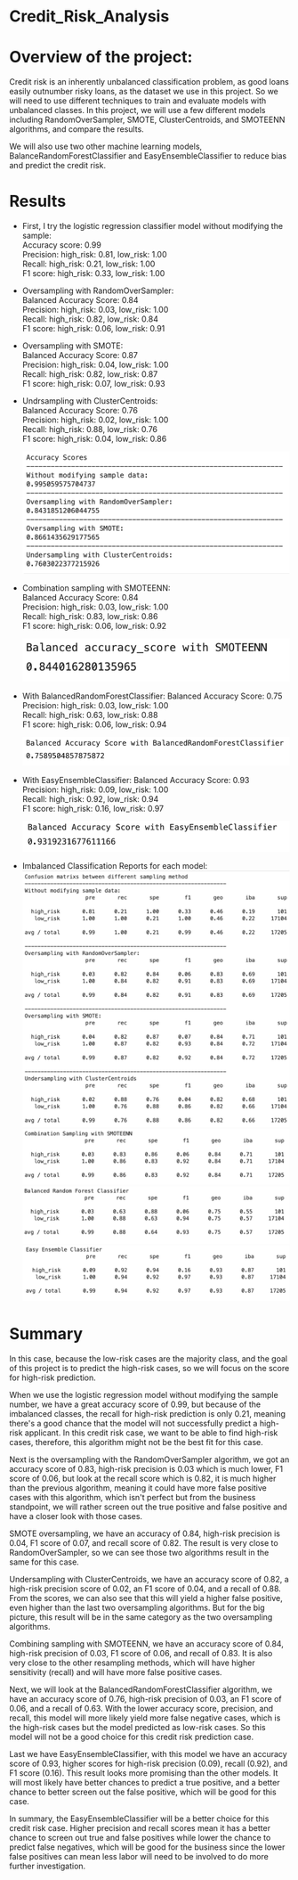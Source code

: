 # Credit_Risk_Analysis

# Overview of the project:
Credit risk is an inherently unbalanced classification problem, as good loans easily outnumber risky loans, as the dataset we use in this project. So we will need to use different techniques to train and evaluate models with unbalanced classes. In this project, we will use a few different models including RandomOverSampler, SMOTE, ClusterCentroids, and SMOTEENN algorithms, and compare the results.

We will also use two other machine learning models, BalanceRandomForestClassifier and EasyEnsembleClassifier to reduce bias and predict the credit risk.

# Results
- First, I try the logistic regression classifier model without modifying the sample:  
  Accuracy score: 0.99  
  Precision: high_risk: 0.81, low_risk: 1.00  
  Recall: high_risk: 0.21, low_risk: 1.00  
  F1 score: high_risk: 0.33, low_risk: 1.00  
  
- Oversampling with RandomOverSampler:  
  Balanced Accuracy Score: 0.84  
  Precision: high_risk: 0.03, low_risk: 1.00  
  Recall: high_risk: 0.82, low_risk: 0.84  
  F1 score: high_risk: 0.06, low_risk: 0.91  
  
- Oversampling with SMOTE:  
  Balanced Accuracy Score: 0.87  
  Precision: high_risk: 0.04, low_risk: 1.00  
  Recall: high_risk: 0.82, low_risk: 0.87  
  F1 score: high_risk: 0.07, low_risk: 0.93  
  
- Undrsampling with ClusterCentroids:  
  Balanced Accuracy Score: 0.76  
  Precision: high_risk: 0.02, low_risk: 1.00  
  Recall: high_risk: 0.88, low_risk: 0.76  
  F1 score: high_risk: 0.04, low_risk: 0.86  
  
  ![Scores 1](Images/deliverable_1_score.png)
  
- Combination sampling with SMOTEENN:  
  Balanced Accuracy Score: 0.84  
  Precision: high_risk: 0.03, low_risk: 1.00  
  Recall: high_risk: 0.83, low_risk: 0.86  
  F1 score: high_risk: 0.06, low_risk: 0.92  
  
  ![Scores 2](Images/deliverable_2_score.png)

- With BalancedRandomForestClassifier:
  Balanced Accuracy Score: 0.75  
  Precision: high_risk: 0.03, low_risk: 1.00  
  Recall: high_risk: 0.63, low_risk: 0.88  
  F1 score: high_risk: 0.06, low_risk: 0.94  
  
  ![Scores 3](Images/deliverable_3_1_score.png)
  
- With EasyEnsembleClassifier:
  Balanced Accuracy Score: 0.93  
  Precision: high_risk: 0.09, low_risk: 1.00  
  Recall: high_risk: 0.92, low_risk: 0.94  
  F1 score: high_risk: 0.16, low_risk: 0.97  
  
  ![Scores 3](Images/deliverable_3_2_score.png)  
  
- Imbalanced Classification Reports for each model:  
  ![Reoprt 1](Images/deliverable_1_report.png)  
  ![Reoprt 2](Images/deliverable_2_report.png)  
  ![Reoprt 3](Images/deliverable_3_1_report.png)  
  ![Reoprt 4](Images/deliverable_3_2_report.png)  
  
# Summary
In this case, because the low-risk cases are the majority class, and the goal of this project is to predict the high-risk cases, so we will focus on the score for high-risk prediction.

When we use the logistic regression model without modifying the sample number, we have a great accuracy score of 0.99, but because of the imbalanced classes, the recall for high-risk prediction is only 0.21, meaning there's a good chance that the model will not successfully predict a high-risk applicant. In this credit risk case, we want to be able to find high-risk cases, therefore, this algorithm might not be the best fit for this case.

Next is the oversampling with the RandomOverSampler algorithm, we got an accuracy score of 0.83, high-risk precision is 0.03 which is much lower, F1 score of 0.06, but look at the recall score which is 0.82, it is much higher than the previous algorithm, meaning it could have more false positive cases with this algorithm, which isn't perfect but from the business standpoint, we will rather screen out the true positive and false positive and have a closer look with those cases.

SMOTE oversampling, we have an accuracy of 0.84, high-risk precision is 0.04, F1 score of 0.07, and recall score of 0.82. The result is very close to RandomOverSampler, so we can see those two algorithms result in the same for this case.

Undersampling with ClusterCentroids, we have an accuracy score of 0.82, a high-risk precision score of 0.02, an F1 score of 0.04, and a recall of 0.88. From the scores, we can also see that this will yield a higher false positive, even higher than the last two oversampling algorithms. But for the big picture, this result will be in the same category as the two oversampling algorithms.

Combining sampling with SMOTEENN, we have an accuracy score of 0.84, high-risk precision of 0.03, F1 score of 0.06, and recall of 0.83. It is also very close to the other resampling methods, which will have higher sensitivity (recall) and will have more false positive cases.

Next, we will look at the BalancedRandomForestClassifier algorithm, we have an accuracy score of 0.76, high-risk precision of 0.03, an F1 score of 0.06, and a recall of 0.63. With the lower accuracy score, precision, and recall, this model will more likely yield more false negative cases, which is the high-risk cases but the model predicted as low-risk cases. So this model will not be a good choice for this credit risk prediction case.

Last we have EasyEnsembleClassifier, with this model we have an accuracy score of 0.93, higher scores for high-risk precision (0.09), recall (0.92), and F1 score (0.16). This result looks more promising than the other models. It will most likely have better chances to predict a true positive, and a better chance to better screen out the false positive, which will be good for this case.

In summary, the EasyEnsembleClassifier will be a better choice for this credit risk case. Higher precision and recall scores mean it has a better chance to screen out true and false positives while lower the chance to predict false negatives, which will be good for the business since the lower false positives can mean less labor will need to be involved to do more further investigation.
